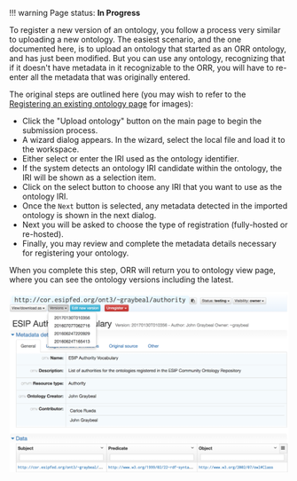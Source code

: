 !!! warning
    Page status: **In Progress**
    
To register a new version of an ontology, you follow a process very similar to uploading a new ontology. 
The easiest scenario, and the one documented here, is to upload an ontology that started as an ORR ontology, 
and has just been modified. But you can use any ontology, recognizing that if it doesn't have metadata in it recognizable to the ORR,
you will have to re-enter all the metadata that was originally entered.

The original steps are outlined here (you may wish to refer to the 
[Registering an existing ontology page](/ontology/new) for images):

* Click the "Upload ontology" button on the main page to begin the submission process.
* A wizard dialog appears. In the wizard, select the local file and load it to the workspace. 
* Either select or enter the IRI used as the ontology identifier. 
 * If the system detects an ontology IRI candidate within the ontology, the IRI will be shown as a selection item. 
 * Click on the select button to choose any IRI that you want to use as the ontology IRI.
* Once the `Next` button is selected, any metadata detected in the imported ontology is shown in the next dialog.
* Next you will be asked to choose the type of registration (fully-hosted or re-hosted).  
* Finally, you may review and complete the metadata details necessary for registering your ontology. 

When you complete this step, ORR will return you to ontology view page, where you can see the ontology versions including the latest.
    
![Ontology replacement complete](../img/cor/ontology-replace-successful-20170129.png)
